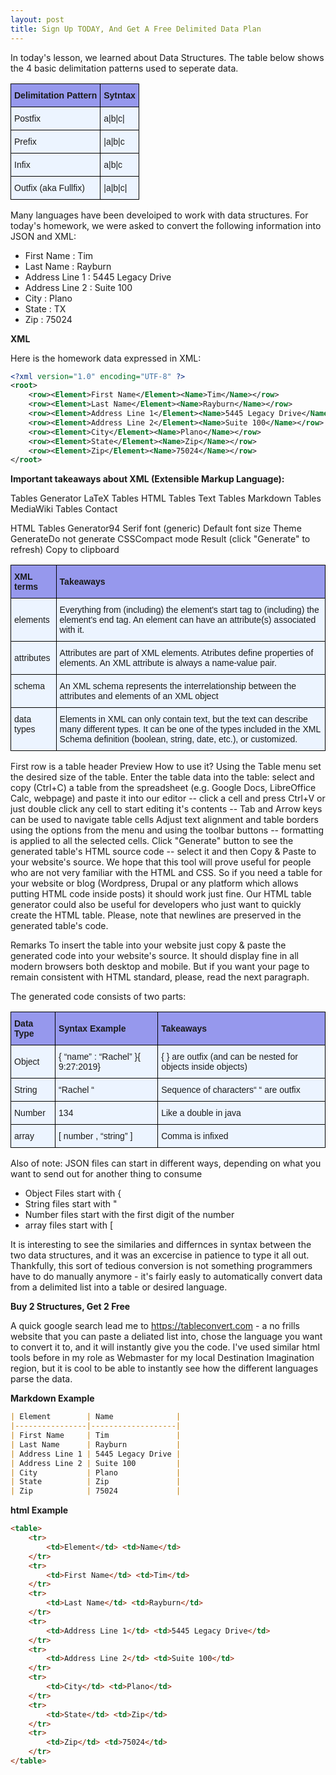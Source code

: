 ```yaml
---
layout: post
title: Sign Up TODAY, And Get A Free Delimited Data Plan
---
```


In today's lesson, we learned about Data Structures. The table below shows the 4 basic delimitation patterns used to seperate data. 

<style type="text/css">
.tg  {border-collapse:collapse;border-spacing:0;}
.tg td{font-family:Arial, sans-serif;font-size:14px;padding:10px 5px;border-style:solid;border-width:1px;overflow:hidden;word-break:normal;border-color:black;}
.tg th{font-family:Arial, sans-serif;font-size:14px;font-weight:normal;padding:10px 5px;border-style:solid;border-width:1px;overflow:hidden;word-break:normal;border-color:black;}
.tg .tg-zifs{font-weight:bold;background-color:#9698ed;text-align:left;vertical-align:middle}
.tg .tg-r6x4{background-color:#ecf4ff;text-align:left;vertical-align:middle}
.tg .tg-0qe0{background-color:#ecf4ff;text-align:left;vertical-align:top}
</style>
<table class="tg">
  <tr>
    <th class="tg-zifs">Delimitation Pattern</th>
    <th class="tg-zifs">Sytntax</th>
  </tr>
  <tr>
    <td class="tg-r6x4">Postfix  </td>
    <td class="tg-r6x4">a|b|c|</td>
  </tr>
  <tr>
    <td class="tg-r6x4">Prefix   </td>
    <td class="tg-r6x4">|a|b|c</td>
  </tr>
  <tr>
    <td class="tg-0qe0">Infix   </td>
    <td class="tg-0qe0">a|b|c</td>
  </tr>
  <tr>
    <td class="tg-0qe0">Outfix (aka Fullfix)  </td>
    <td class="tg-0qe0">|a|b|c|</td>
  </tr>
</table>


Many languages have been develoiped to work with data structures. For today's homework, we were asked to convert the following information into JSON and XML:

*  First Name : Tim 
*  Last Name : Rayburn 
*  Address Line 1 : 5445 Legacy Drive 
*  Address Line 2 : Suite 100
*  City : Plano 
*  State : TX 
*  Zip : 75024
 

**XML**

Here is the homework data expressed in XML:


```xml
<?xml version="1.0" encoding="UTF-8" ?>
<root>
    <row><Element>First Name</Element><Name>Tim</Name></row>
    <row><Element>Last Name</Element><Name>Rayburn</Name></row>
    <row><Element>Address Line 1</Element><Name>5445 Legacy Drive</Name></row>
    <row><Element>Address Line 2</Element><Name>Suite 100</Name></row>
    <row><Element>City</Element><Name>Plano</Name></row>
    <row><Element>State</Element><Name>Zip</Name></row>
    <row><Element>Zip</Element><Name>75024</Name></row>
</root>
```

**Important takeaways about XML (Extensible Markup Language):**


Tables Generator
LaTeX Tables
HTML Tables
Text Tables
Markdown Tables
MediaWiki Tables
Contact

 
HTML Tables Generator94 
      Serif font (generic)  Default font size          Theme
 GenerateDo not generate CSSCompact mode
Result (click "Generate" to refresh) Copy to clipboard
<style type="text/css">
.tg  {border-collapse:collapse;border-spacing:0;}
.tg td{font-family:Arial, sans-serif;font-size:14px;padding:10px 5px;border-style:solid;border-width:1px;overflow:hidden;word-break:normal;border-color:black;}
.tg th{font-family:Arial, sans-serif;font-size:14px;font-weight:normal;padding:10px 5px;border-style:solid;border-width:1px;overflow:hidden;word-break:normal;border-color:black;}
.tg .tg-zifs{font-weight:bold;background-color:#9698ed;text-align:left;vertical-align:middle}
.tg .tg-r6x4{background-color:#ecf4ff;text-align:left;vertical-align:middle}
.tg .tg-0qe0{background-color:#ecf4ff;text-align:left;vertical-align:top}
</style>
<table class="tg">
  <tr>
    <th class="tg-zifs">XML terms</th>
    <th class="tg-zifs">Takeaways</th>
  </tr>
  <tr>
    <td class="tg-r6x4">elements</td>
    <td class="tg-r6x4">Everything from (including) the element's start tag to (including) the element's end tag. An element can have an attribute(s) associated with it.</td>
  </tr>
  <tr>
    <td class="tg-r6x4">attributes</td>
    <td class="tg-r6x4">Attributes are part of XML elements. Atributes define properties of elements. An XML attribute is always a name-value pair.</td>
  </tr>
  <tr>
    <td class="tg-0qe0">schema</td>
    <td class="tg-0qe0">An XML schema represents the interrelationship between the attributes and elements of an XML object</td>
  </tr>
  <tr>
    <td class="tg-0qe0">data types</td>
    <td class="tg-0qe0">Elements in XML can only contain text, but the text can describe many different types. It can be one of the types included in the XML Schema definition (boolean, string, date, etc.), or customized.</td>
  </tr>
</table>
First row is a table header   Preview
How to use it?
Using the Table menu set the desired size of the table.
Enter the table data into the table:
select and copy (Ctrl+C) a table from the spreadsheet (e.g. Google Docs, LibreOffice Calc, webpage) and paste it into our editor -- click a cell and press Ctrl+V
or just double click any cell to start editing it's contents -- Tab and Arrow keys can be used to navigate table cells
Adjust text alignment and table borders using the options from the menu and using the toolbar buttons -- formatting is applied to all the selected cells.
Click "Generate" button to see the generated table's HTML source code -- select it and then Copy & Paste to your website's source.
We hope that this tool will prove useful for people who are not very familiar with the HTML and CSS. So if you need a table for your website or blog (Wordpress, Drupal or any platform which allows putting HTML code inside posts) it should work just fine. Our HTML table generator could also be useful for developers who just want to quickly create the HTML table. Please, note that newlines are preserved in the generated table's code.

Remarks
To insert the table into your website just copy & paste the generated code into your website's source. It should display fine in all modern browsers both desktop and mobile. But if you want your page to remain consistent with HTML standard, please, read the next paragraph.

The generated code consists of two parts: <style> tag and <table> tag. The first one should be copied and put just before the </head> tag of your website, while the latter (i.e. table code) should be placed in the desired location.

Table themes
As you probably noticed there is a select box "--Table theme--" in the toolbar which allows selecting a table theme from the predefined set. The generated CSS contains all the necessary colors etc. so that the table should look similar when you paste it to your website.

© TablesGenerator.comAboutChangelog


**JSON - JavaScript Object Notation**

Here is the homework data expressed in JSON:

```json
[
    {"Element": "First Name", "Name": "Tim"},
    {"Element": "Last Name", "Name": "Rayburn"},
    {"Element": "Address Line 1", "Name": "5445 Legacy Drive"},
    {"Element": "Address Line 2", "Name": "Suite 100"},
    {"Element": "City", "Name": "Plano"},
    {"Element": "State", "Name": "Zip"},
    {"Element": "Zip", "Name": "75024"}
]
```

**JSON Notation Explaination**

```json
{
“name”:”Tim Rayburn”, 
 “hitPoints”: 100,
  “Tags”: [“mean”,”good”] 
“Location”: {
  “name”:”The Deathly Hallows”,
  “Description”:“Haunting vibe”
}
}
```

Note that:
* {  } are outfix (and can be nested for objects inside objects)
* Colon is infixed
* Infixed Comma after the data to indicate next property
* 100 is not in quotes since it’s a number
* Fullfixed square brackets [  ] for arrays
                 

**Only 4 Data Types in JSON**

Unlike most modern programing langues, JSON only has 4 data types. 

<style type="text/css">
.tg  {border-collapse:collapse;border-spacing:0;}
.tg td{font-family:Arial, sans-serif;font-size:14px;padding:10px 5px;border-style:solid;border-width:1px;overflow:hidden;word-break:normal;border-color:black;}
.tg th{font-family:Arial, sans-serif;font-size:14px;font-weight:normal;padding:10px 5px;border-style:solid;border-width:1px;overflow:hidden;word-break:normal;border-color:black;}
.tg .tg-zifs{font-weight:bold;background-color:#9698ed;text-align:left;vertical-align:middle}
.tg .tg-r6x4{background-color:#ecf4ff;text-align:left;vertical-align:middle}
.tg .tg-0qe0{background-color:#ecf4ff;text-align:left;vertical-align:top}
</style>
<table class="tg">
  <tr>
    <th class="tg-zifs">Data Type</th>
    <th class="tg-zifs">Syntax Example</th>
    <th class="tg-zifs">Takeaways</th>
  </tr>
  <tr>
    <td class="tg-r6x4">Object</td>
    <td class="tg-r6x4">{ “name” : “Rachel” }{ 9:27:2019}</td>
    <td class="tg-r6x4">{ } are outfix (and can be nested for objects inside objects)</td>
  </tr>
  <tr>
    <td class="tg-r6x4">String</td>
    <td class="tg-r6x4">“Rachel “</td>
    <td class="tg-r6x4">Sequence of characters“ “ are outfix</td>
  </tr>
  <tr>
    <td class="tg-0qe0">Number</td>
    <td class="tg-0qe0">134</td>
    <td class="tg-0qe0">Like a double in java</td>
  </tr>
  <tr>
    <td class="tg-0qe0">array</td>
    <td class="tg-0qe0">[ number , “string” ]</td>
    <td class="tg-0qe0">Comma is infixed</td>
  </tr>
</table>


Also of note: JSON files can start in different ways, depending on what you want to send out for another thing to consume
* Object Files start with {
* String files start with "
* Number files start with the first digit of the number
* array files start with [


It is interesting to see the similaries and differnces in syntax between the two data structures, and it was an excercise in patience to type it all out. Thankfully, this sort of tedious conversion is not something programmers have to do manually anymore - it's fairly easly to automatically convert data from a delimited list into a table or desired language.


**Buy 2 Structures, Get 2 Free**

A quick google search lead me to https://tableconvert.com - a no frills website that you can paste a deliated list into, chose the language you want to convert it to, and it will instantly give you the code. I've used similar html tools before in my role as Webmaster for my local Destination Imagination region, but it is cool to be able to instantly see how the different languages parse the data.

**Markdown Example**


```markdown
| Element        | Name              |
|----------------|-------------------|
| First Name     | Tim               |
| Last Name      | Rayburn           |
| Address Line 1 | 5445 Legacy Drive |
| Address Line 2 | Suite 100         |
| City           | Plano             |
| State          | Zip               |
| Zip            | 75024             |
```


**html Example**

```html
<table>
    <tr>        
        <td>Element</td> <td>Name</td>
    </tr>
    <tr>
        <td>First Name</td> <td>Tim</td>
    </tr>
    <tr>
        <td>Last Name</td> <td>Rayburn</td>
    </tr>
    <tr>
        <td>Address Line 1</td> <td>5445 Legacy Drive</td>
    </tr>
    <tr>
        <td>Address Line 2</td> <td>Suite 100</td>
    </tr>
    <tr>
        <td>City</td> <td>Plano</td>
    </tr>
    <tr>
        <td>State</td> <td>Zip</td>
    </tr>
    <tr>
        <td>Zip</td> <td>75024</td>
    </tr>
</table>
```






